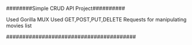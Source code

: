 ########Simple CRUD API Project##########



Used Gorilla MUX
Used GET,POST,PUT,DELETE Requests for manipulating movies list


########################################
